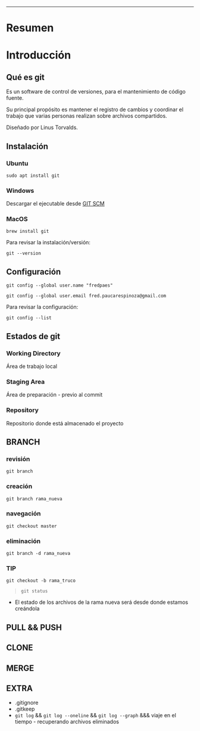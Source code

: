 __________________________________
# Resumen
# Introducción
## Qué es git
Es un software de control de versiones, para el mantenimiento de código fuente.

Su principal propósito es mantener el registro de cambios y coordinar el trabajo que varias personas realizan sobre archivos compartidos.

Diseñado por Linus Torvalds.

## Instalación
### Ubuntu
```
sudo apt install git
```
### Windows
Descargar el ejecutable desde [GIT SCM](https://git-scm.com/download/win)
### MacOS
```
brew install git
```
Para revisar la instalación/versión:
```
git --version
```

## Configuración
```
git config --global user.name "fredpaes"

git config --global user.email fred.paucarespinoza@gmail.com
```
Para revisar la configuración:
```
git config --list
```
## Estados de git
### Working Directory
Área de trabajo local
### Staging Area
Área de preparación - previo al commit
### Repository
Repositorio donde está almacenado el proyecto

<!-- >Ejemplo
> `git init`
> `touch file{1..10}.txt`
> `git add file1.txt`
> `git add .`
> `git rm --cached file1.txt`
> `git commit -m "Se añadieron los archivos iniciales"`
> `git status`

> `echo "Hola mundo" >> file2.txt`
> `git commit -am "Se hizo la modificación del segundo archivo"`
> TRUCO `-am` -->

## BRANCH
### revisión
`git branch`
### creación
`git branch rama_nueva`
### navegación
`git checkout master`
### eliminación
`git branch -d rama_nueva`
### TIP
`git checkout -b rama_truco`
> `git status`
* El estado de los archivos de la rama nueva será desde donde estamos creándola

## PULL && PUSH
## CLONE
## MERGE

## EXTRA
- .gitignore
- .gitkeep
- `git log` && `git log --oneline` && `git log --graph` &&& viaje en el tiempo - recuperando archivos eliminados